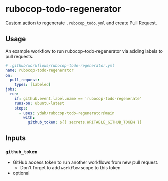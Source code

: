 # rubocop-todo-regenerator

[Custom action](https://docs.github.com/en//actions/creating-actions/about-custom-actions) to regenerate `.rubocop_todo.yml` and create Pull Request.

## Usage

An example workflow to run rubocop-todo-regenerator via adding labels to pull requests.

```yaml
# .github/workflows/rubocop-todo-regenerator.yml
name: rubocop-todo-regenerator
on:
  pull_request:
    types: [labeled]
jobs:
  run:
    if: github.event.label.name == 'rubocop-todo-regenerate'
    runs-on: ubuntu-latest
    steps:
      - uses: ydah/rubocop-todo-regenerator@main
        with:
          github_token: ${{ secrets.WRITABLE_GITHUB_TOKEN }}
```

## Inputs

### `github_token`

- GitHub access token to run another workflows from new pull request.
  - Don't forget to add `workflow` scope to this token
- optional
